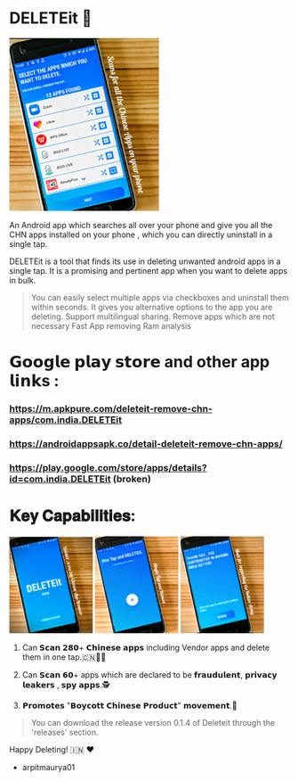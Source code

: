 # DELETEit 📱

![alt text](https://github.com/ArpitMaurya01/DELETEit/blob/master/Screenshot/screenshot.png)


An Android app which searches all over your phone and give you all the CHN apps installed on your phone , which you can directly uninstall in a single tap.

DELETEit is a tool that finds its use in deleting unwanted android apps in a single tap.
It is a promising and pertinent app when you want to delete apps in bulk.

>You can easily select multiple apps via checkboxes and uninstall them within seconds.
>It gives you alternative options to the app you are deleting.
>Support multilingual sharing.
>Remove apps which are not necessary
>Fast App removing
>Ram analysis


# 𝗚𝗼𝗼𝗴𝗹𝗲 𝗽𝗹𝗮𝘆 𝘀𝘁𝗼𝗿𝗲 and other app 𝗹𝗶𝗻𝗸s :

### https://m.apkpure.com/deleteit-remove-chn-apps/com.india.DELETEit
### https://androidappsapk.co/detail-deleteit-remove-chn-apps/
### https://play.google.com/store/apps/details?id=com.india.DELETEit (broken)


# 𝐊𝐞𝐲 𝐂𝐚𝐩𝐚𝐛𝐢𝐥𝐢𝐭𝐢𝐞𝐬:


<p float="left">
  <img src="https://github.com/ArpitMaurya01/DELETEit/blob/master/Screenshot/Screenshot_20200614-130027_3.png" width="150" />
  <img src="https://github.com/ArpitMaurya01/DELETEit/blob/master/Screenshot/Screenshot_20200614-130100_3.png" width="150" /> 
  <img src="https://github.com/ArpitMaurya01/DELETEit/blob/master/Screenshot/Screenshot_20200614-131048_2.png" width="150" />
</p>

1. Can 𝗦𝗰𝗮𝗻 𝟮𝟴𝟬+ 𝗖𝗵𝗶𝗻𝗲𝘀𝗲 𝗮𝗽𝗽𝘀 including Vendor apps and delete them in one tap.🇨🇳🙅🔥

2. Can 𝗦𝗰𝗮𝗻 𝟲𝟬+ apps which are declared to be 𝗳𝗿𝗮𝘂𝗱𝘂𝗹𝗲𝗻𝘁, 𝗽𝗿𝗶𝘃𝗮𝗰𝘆 𝗹𝗲𝗮𝗸𝗲𝗿𝘀 , 𝘀𝗽𝘆 𝗮𝗽𝗽𝘀.🕵️

3. 𝗣𝗿𝗼𝗺𝗼𝘁𝗲𝘀 "𝗕𝗼𝘆𝗰𝗼𝘁𝘁 𝗖𝗵𝗶𝗻𝗲𝘀𝗲 𝗣𝗿𝗼𝗱𝘂𝗰𝘁" 𝗺𝗼𝘃𝗲𝗺𝗲𝗻𝘁.🚫


> You can download the release version 0.1.4 of Deleteit through the 'releases' section.

Happy Deleting!  🇮🇳 ♥
- arpitmaurya01

